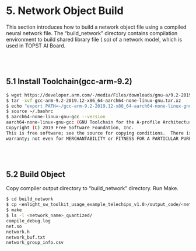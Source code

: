 ﻿# 5. Network Object Build

This section introduces how to build a network object file using a
compiled neural network file. The “build_network” directory contains
compilation environment to build shared library file (.so) of a network
model, which is used in TOPST AI Board.

<br/><br/>

## 5.1 Install Toolchain(gcc-arm-9.2)

```bash
$ wget https://developer.arm.com/-/media/Files/downloads/gnu-a/9.2-2019.12/binrel/gcc-arm-9.2-2019.12-x86_64-aarch64-none-linux-gnu.tar.xz
$ tar -xvf gcc-arm-9.2-2019.12-x86_64-aarch64-none-linux-gnu.tar.xz
$ echo "export PATH=~/gcc-arm-9.2-2019.12-x86_64-aarch64-none-linux-gnu/bin:\$PATH" >> ~/.bashrc
$ source ~/.bashrc
$ aarch64-none-linux-gnu-gcc --version
aarch64-none-linux-gnu-gcc (GNU Toolchain for the A-profile Architecture 9.2-2019.12 (arm-9.10)) 9.2.1 20191025
Copyright (C) 2019 Free Software Foundation, Inc.
This is free software; see the source for copying conditions.  There is NO
warranty; not even for MERCHANTABILITY or FITNESS FOR A PARTICULAR PURPOSE.
```

<br/><br/>

## 5.2 Build Object

Copy compiler output directory to “build_network” directory.
Run Make.

```bash
$ cd build_network
$ cp <enlight_sw_toolkit_usage_example_telechips_v1.0>/output_code/<network_name>_quantized/ ./ -ar
$ make
$ ls -l <network_name>_quantized/
compile_debug.log
net.so
network.h
network_buf.txt
network_group_info.csv
```
